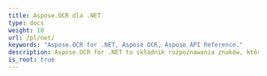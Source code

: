 ```yaml
---
title: Aspose.OCR dla .NET
type: docs
weight: 10
url: /pl/net/
keywords: "Aspose.OCR for .NET, Aspose OCR, Aspose API Reference."
description: Aspose.OCR for .NET to składnik rozpoznawania znaków, który umożliwia programistom dodawanie funkcji OCR do aplikacji .NET przy użyciu prostego zestawu klas.
is_root: true
---
```

